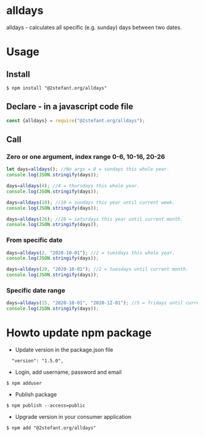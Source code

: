 # alldays
alldays - calculates all specific (e.g. sunday) days between two dates.

# Usage

## Install
```
$ npm install "@2stefant.org/alldays"
```

## Declare - in a javascript code file
``` javascript
const {alldays} = require("@2stefant.org/alldays");
```

## Call

### Zero or one argument, index range 0-6, 10-16, 20-26
``` javascript
let days=alldays(); //No args = 0 = sundays this whole year.
console.log(JSON.stringify(days));

days=alldays(4); //4 = thursdays this whole year.
console.log(JSON.stringify(days));

days=alldays(10); //10 = sundays this year until current week.
console.log(JSON.stringify(days));

days=alldays(26); //26 = saturdays this year until current month.
console.log(JSON.stringify(days));
```

### From specific date
``` javascript
days=alldays(2, "2020-10-01"); //2 = tuesdays this whole year.
console.log(JSON.stringify(days));

days=alldays(20, "2020-10-01"); //2 = tuesdays until current month.
console.log(JSON.stringify(days));
```

### Specific date range
``` javascript
days=alldays(15, "2020-10-01", "2020-12-01"); //5 = fridays until current week.
console.log(JSON.stringify(days));
```

# Howto update npm package

- Update version in the package.json file
```
  "version": "1.5.0",
```
  
- Login, add username, password and email
```
$ npm adduser
```

- Publish package
```
$ npm publish --access=public
```

- Upgrade version in your consumer application
```
$ npm add "@2stefant.org/alldays"  
```

